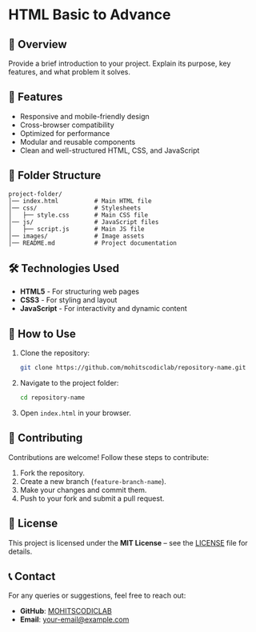 
# HTML Basic to Advance

## 📌 Overview  
Provide a brief introduction to your project. Explain its purpose, key features, and what problem it solves.  

## 🚀 Features  
- Responsive and mobile-friendly design  
- Cross-browser compatibility  
- Optimized for performance  
- Modular and reusable components  
- Clean and well-structured HTML, CSS, and JavaScript  

## 📂 Folder Structure  
```
project-folder/  
│── index.html          # Main HTML file  
│── css/                # Stylesheets  
│   ├── style.css       # Main CSS file  
│── js/                 # JavaScript files  
│   ├── script.js       # Main JS file  
│── images/             # Image assets  
│── README.md           # Project documentation  
```  

## 🛠️ Technologies Used  
- **HTML5** - For structuring web pages  
- **CSS3** - For styling and layout  
- **JavaScript** - For interactivity and dynamic content  

## 📖 How to Use  
1. Clone the repository:  
   ```sh  
   git clone https://github.com/mohitscodiclab/repository-name.git  
   ```  
2. Navigate to the project folder:  
   ```sh  
   cd repository-name  
   ```  
3. Open `index.html` in your browser.  

## 🤝 Contributing  
Contributions are welcome! Follow these steps to contribute:  
1. Fork the repository.  
2. Create a new branch (`feature-branch-name`).  
3. Make your changes and commit them.  
4. Push to your fork and submit a pull request.  

## 📄 License  
This project is licensed under the **MIT License** – see the [LICENSE](LICENSE) file for details.  

## 📞 Contact  
For any queries or suggestions, feel free to reach out:  
- **GitHub**: [MOHITSCODICLAB](https://github.com/mohitscodiclab)  
- **Email**: your-email@example.com  
